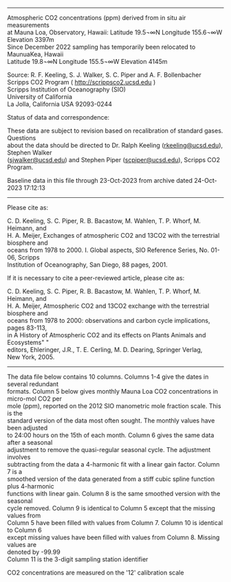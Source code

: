 -------------------------------------------------------------------------------------------									
 Atmospheric CO2 concentrations (ppm) derived from in situ air measurements                									
 at Mauna Loa, Observatory, Hawaii: Latitude 19.5¬∞N Longitude 155.6¬∞W Elevation 3397m      									
 Since December 2022 sampling has temporarily been relocated to MaunuaKea, Hawaii          									
 Latitude 19.8¬∞N Longitude 155.5¬∞W Elevation 4145m      									
                                                                                           									
 Source: R. F. Keeling, S. J. Walker, S. C. Piper and A. F. Bollenbacher                   									
 Scripps CO2 Program ( http://scrippsco2.ucsd.edu )                                        									
 Scripps Institution of Oceanography (SIO)                                                 									
 University of California                                                                  									
 La Jolla, California USA 92093-0244                                                       									
                                                                                           									
 Status of data and correspondence:                                                        									
                                                                                           									
 These data are subject to revision based on recalibration of standard gases. Questions    									
 about the data should be directed to Dr. Ralph Keeling (rkeeling@ucsd.edu), Stephen Walker									
 (sjwalker@ucsd.edu) and Stephen Piper (scpiper@ucsd.edu), Scripps CO2 Program.            									
                                                                                           									
 Baseline data in this file through 23-Oct-2023 from archive dated 24-Oct-2023 17:12:13    									
                                                                                           									
-------------------------------------------------------------------------------------------									
                                                                                           									
 Please cite as:                                                                           									
                                                                                           									
 C. D. Keeling, S. C. Piper, R. B. Bacastow, M. Wahlen, T. P. Whorf, M. Heimann, and       									
 H. A. Meijer, Exchanges of atmospheric CO2 and 13CO2 with the terrestrial biosphere and   									
 oceans from 1978 to 2000.  I. Global aspects, SIO Reference Series, No. 01-06, Scripps    									
 Institution of Oceanography, San Diego, 88 pages, 2001.                                   									
                                                                                           									
 If it is necessary to cite a peer-reviewed article, please cite as:                       									
                                                                                           									
 C. D. Keeling, S. C. Piper, R. B. Bacastow, M. Wahlen, T. P. Whorf, M. Heimann, and       									
 H. A. Meijer, Atmospheric CO2 and 13CO2 exchange with the terrestrial biosphere and       									
 oceans from 1978 to 2000: observations and carbon cycle implications, pages 83-113,       									
 in A History of Atmospheric CO2 and its effects on Plants	 Animals	 and Ecosystems"	     "						
 editors, Ehleringer, J.R., T. E. Cerling, M. D. Dearing, Springer Verlag,                 									
 New York, 2005.                                                                           									
                                                                                           									
-------------------------------------------------------------------------------------------									
                                                                                           									
 The data file below contains 10 columns.  Columns 1-4 give the dates in several redundant 									
 formats. Column 5 below gives monthly Mauna Loa CO2 concentrations in micro-mol CO2 per   									
 mole (ppm), reported on the 2012 SIO manometric mole fraction scale.  This is the        									
 standard version of the data most often sought.  The monthly values have been adjusted    									
 to 24:00 hours on the 15th of each month.  Column 6 gives the same data after a seasonal  									
 adjustment to remove the quasi-regular seasonal cycle.  The adjustment involves           									
 subtracting from the data a 4-harmonic fit with a linear gain factor.  Column 7 is a      									
 smoothed version of the data generated from a stiff cubic spline function plus 4-harmonic 									
 functions with linear gain.  Column 8 is the same smoothed version with the seasonal      									
 cycle removed.  Column 9 is identical to Column 5 except that the missing values from     									
 Column 5 have been filled with values from Column 7.  Column 10 is identical to Column 6  									
 except missing values have been filled with values from Column 8.  Missing values are     									
 denoted by -99.99                                                                         									
 Column 11 is the 3-digit sampling station identifier									
                                                                                           									
 CO2 concentrations are measured on the '12' calibration scale                             									